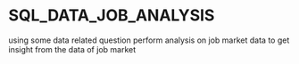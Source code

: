 # SQL_DATA_JOB_ANALYSIS
using some data related question perform analysis on job market data to get insight from the data of job market
